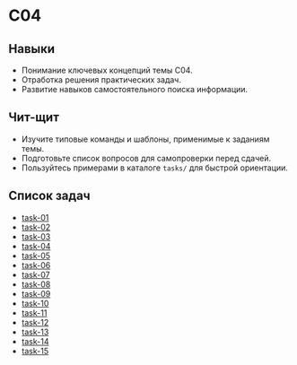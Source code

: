 # C04

## Навыки
- Понимание ключевых концепций темы C04.
- Отработка решения практических задач.
- Развитие навыков самостоятельного поиска информации.

## Чит-щит
- Изучите типовые команды и шаблоны, применимые к заданиям темы.
- Подготовьте список вопросов для самопроверки перед сдачей.
- Пользуйтесь примерами в каталоге `tasks/` для быстрой ориентации.

## Список задач
- [task-01](tasks/task-01/)
- [task-02](tasks/task-02/)
- [task-03](tasks/task-03/)
- [task-04](tasks/task-04/)
- [task-05](tasks/task-05/)
- [task-06](tasks/task-06/)
- [task-07](tasks/task-07/)
- [task-08](tasks/task-08/)
- [task-09](tasks/task-09/)
- [task-10](tasks/task-10/)
- [task-11](tasks/task-11/)
- [task-12](tasks/task-12/)
- [task-13](tasks/task-13/)
- [task-14](tasks/task-14/)
- [task-15](tasks/task-15/)
